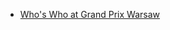 * [Who's Who at Grand Prix Warsaw](/ormos-sample/archive/en/articles/archive/2000/01/whos-who-grand-prix-warsaw-2000-01-01.md)
